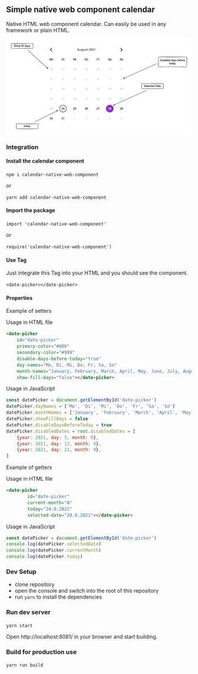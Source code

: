 ## Simple native web component calendar

Native HTML web component calendar. Can easily be used in any framework or plain HTML.

![alt text](https://raw.githubusercontent.com/pguso/calendar-web-component/main/images/calendar.png)

### Integration

#### Install the calendar component

```npm i calendar-native-web-component```

or 

```yarn add calendar-native-web-component```

#### Import the package 

```import 'calendar-native-web-component'```

or

```require('calendar-native-web-component')```

#### Use Tag

Just integrate this Tag into your HTML and you should see the component.

```<date-picker></date-picker>```

#### Properties

Example of setters

Usage in HTML file
```html
<date-picker
    id="date-picker"
    primary-color="#000"
    secondary-color="#999"
    disable-days-before-today="true"
    day-names="Mo, Di, Mi, Do, Fr, Sa, So"
    month-names="January, February, March, April, May, June, July, August, September, October, November, December"
    show-fill-days="false"></date-picker>
```

Usage in JavaScript
```javascript
const datePicker = document.getElementById('date-picker')
datePicker.dayNames = ['Mo', 'Di', 'Mi', 'Do', 'Fr', 'Sa', 'So']
datePicker.monthNames = ['January', 'February', 'March', 'April', 'May', 'June', 'July', 'August', 'September', 'October', 'November', 'December']
datePicker.showFillDays = false
datePicker.disableDaysBeforeToday = true
datePicker.disabledDates = root.disabledDates = [
    {year: 2021, day: 3, month: 9},
    {year: 2021, day: 12, month: 9},
    {year: 2021, day: 22, month: 9},
]
```

Example of getters

Usage in HTML file
```html
<date-picker
        id="date-picker"
        current-month="8" 
        today="24.8.2021" 
        selected-date="28.8.2021"></date-picker>
```

Usage in JavaScript
```javascript
const datePicker = document.getElementById('date-picker')
console.log(datePicker.selectedDate)
console.log(datePicker.currentMonth)
console.log(datePicker.today)
```

### Dev Setup

- clone repository
- open the console and switch into the root of this repository
- run `yarn` to install the dependencies 

### Run dev server

``` yarn start ```

Open http://localhost:8081/ in your browser and start building.

### Build for production use

``` yarn run build ```
